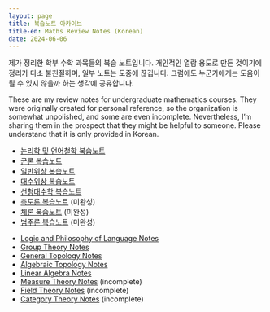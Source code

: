 ```yaml
---
layout: page
title: 복습노트 아카이브
title-en: Maths Review Notes (Korean)
date: 2024-06-06
---
```


<p class="lang-ko">
제가 정리한 학부 수학 과목들의 복습 노트입니다. 개인적인 열람 용도로 만든 것이기에 정리가 다소 불친절하며, 일부 노트는 도중에 끊깁니다. 그럼에도 누군가에게는 도움이 될 수 있지 않을까 하는 생각에 공유합니다.
</p>

<p class="lang-en">
These are my review notes for undergraduate mathematics courses. They were originally created for personal reference, so the organization is somewhat unpolished, and some are even incomplete. Nevertheless, I’m sharing them in the prospect that they might be helpful to someone. Please understand that it is only provided in Korean.
</p>

<ul class="lang-ko">
  <li><a href="/public/논리학 및 언어철학 복습노트.pdf">논리학 및 언어철학 복습노트</a></li>
  <li><a href="/public/군론 복습노트.pdf">군론 복습노트</a></li>
  <li><a href="/public/일반위상 복습노트.pdf">일반위상 복습노트</a></li>
  <li><a href="/public/대수위상 복습노트.pdf">대수위상 복습노트</a></li>
  <li><a href="/public/선형대수학 복습노트.pdf">선형대수학 복습노트</a></li>
  <li><a href="/public/측도론 복습노트.pdf">측도론 복습노트</a> (미완성)</li>
  <li><a href="/public/체론 복습노트.pdf">체론 복습노트</a> (미완성)</li>
  <li><a href="/public/범주론 복습노트.pdf">범주론 복습노트</a> (미완성)</li>
</ul>

<ul class="lang-en">
  <li><a href="/public/논리학 및 언어철학 복습노트.pdf">Logic and Philosophy of Language Notes</a></li>
  <li><a href="/public/군론 복습노트.pdf">Group Theory Notes</a></li>
  <li><a href="/public/일반위상 복습노트.pdf">General Topology Notes</a></li>
  <li><a href="/public/대수위상 복습노트.pdf">Algebraic Topology Notes</a></li>
  <li><a href="/public/선형대수학 복습노트.pdf">Linear Algebra Notes</a></li>
  <li><a href="/public/측도론 복습노트.pdf">Measure Theory Notes</a> (incomplete)</li>
  <li><a href="/public/체론 복습노트.pdf">Field Theory Notes</a> (incomplete)</li>
  <li><a href="/public/범주론 복습노트.pdf">Category Theory Notes</a> (incomplete)</li>
</ul>